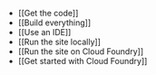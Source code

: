  - [[Get the code]]
 - [[Build everything]]
 - [[Use an IDE]]
 - [[Run the site locally]]
 - [[Run the site on Cloud Foundry]]
 - [[Get started with Cloud Foundry]]
